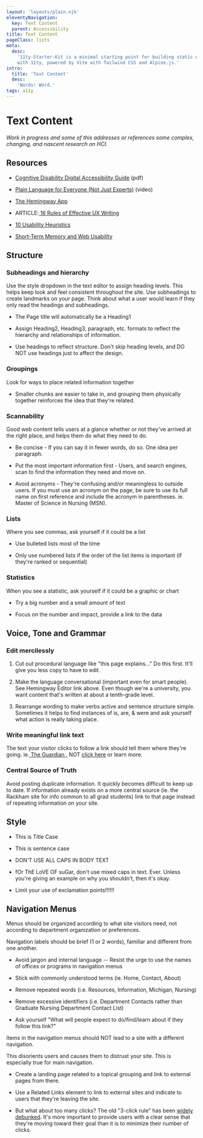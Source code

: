 ```yaml
---
layout: 'layouts/plain.njk'
eleventyNavigation:
  key: Text Content
  parent: Accessibility
title: Text Content
pageClass: lists
meta:
  desc:
    '11ty-Starter-Kit is a minimal starting point for building static websites
    with 11ty, powered by Vite with Tailwind CSS and Alpine.js.'
intro:
  title: 'Text Content'
  desc:
    'Words! Word.'
tags: a11y
---
```


# Text Content

*Work in progress and some of this addresses or references some complex, changing, and nascent research on HCI.*

## Resources

-   [Cognitive Disability Digital Accessibility Guide](/files/Cognitive-Disability-Digital-Accessibility-Guide.pdf) (pdf)

-   [Plain Language for Everyone (Not Just Experts)](https://www.nngroup.com/videos/plain-language-for-experts/?lm=text-over-images&pt=article) (video)

-   [The Hemingway App](http://www.hemingwayapp.com/) 

-   ARTICLE:[  16 Rules of Effective UX Writing](https://uxplanet.org/16-rules-of-effective-ux-writing-2a20cf85fdbf)

-   [10 Usability Heuristics](https://www.nngroup.com/articles/ten-usability-heuristics/)

-   [Short-Term Memory and Web Usability](https://www.nngroup.com/articles/short-term-memory-and-web-usability/)

## Structure

### Subheadings and hierarchy

Use the style dropdown in the text editor to assign heading levels. This helps keep look and feel consistent throughout the site. Use subheadings to create landmarks on your page. Think about what a user would learn if they only read the headings and subheadings.

-   The Page title will automatically be a Heading1

-   Assign Heading2, Heading3, paragraph, etc. formats to reflect the hierarchy and relationships of information.

-   Use headings to reflect structure. Don't skip heading levels, and DO NOT use headings just to affect the design.

### Groupings

Look for ways to place related information together

-   Smaller chunks are easier to take in, and grouping them physically together reinforces the idea that they're related.

### Scannability

Good web content tells users at a glance whether or not they've arrived at the right place, and helps them do what they need to do.

-   Be concise - If you can say it in fewer words, do so. One idea per paragraph.

-   Put the most important information first - Users, and search engines, scan to find the information they need and move on.

-   Avoid acronyms - They're confusing and/or meaningless to outside users. If you must use an acronym on the page, be sure to use its full name on first reference and include the acronym in parentheses. ie. Master of Science in Nursing (MSN).

### Lists

Where you see commas, ask yourself if it could be a list

-   Use bulleted lists most of the time

-   Only use numbered lists if the order of the list items is important (if they're ranked or sequential)

### Statistics

When you see a statistic, ask yourself if it could be a graphic or chart

-   Try a big number and a small amount of text

-   Focus on the number and impact, provide a link to the data

## Voice, Tone and Grammar

### Edit mercilessly

1.  Cut out procedural language like "this page explains..." Do this first. It'll give you less copy to have to edit.

2.  Make the language conversational (important even for smart people). See Hemingway Editor link above. Even though we're a university, you want content that's written at about a tenth-grade level.

3.  Rearrange wording to make verbs active and sentence structure simple. Sometimes it helps to find instances of is, are, & were and ask yourself what action is really taking place.

### Write meaningful link text

The text your visitor clicks to follow a link should tell them where they're going. ie.[  The Guardian ,](https://www.youtube.com/watch?v=dQw4w9WgXcQ) NOT [click here](https://www.w3.org/QA/Tips/noClickHere) or learn more.

### Central Source of Truth

Avoid posting duplicate information. It quickly becomes difficult to keep up to date. If information already exists on a more central source (ie. the Rackham site for info common to all grad students) link to that page instead of repeating information on your site.

## Style

-   This is Title Case

-   This is sentence case

-   DON'T USE ALL CAPS IN BODY TEXT

-   fOr ThE LoVE OF suGar, don't use mixed caps in text. Ever. Unless you're giving an example on why you shouldn't, then it's okay.

-   Limit your use of exclamation points!!!!!!

## Navigation Menus

Menus should be organized according to what site visitors need, not according to department organization or preferences.

Navigation labels should be brief (1 or 2 words), familiar and different from one another.

-   Avoid jargon and internal language -- Resist the urge to use the names of offices or programs in navigation menus

-   Stick with commonly understood terms (ie. Home, Contact, About)

-   Remove repeated words (i.e. Resources, Information, Michigan, Nursing)

-   Remove excessive identifiers (i.e. Department Contacts rather than Graduate Nursing Department Contact List)

-   Ask yourself "What will people expect to do/find/learn about if they follow this link?"

Items in the navigation menus should NOT lead to a site with a different navigation.

This disorients users and causes them to distrust your site. This is especially true for main navigation.

-   Create a landing page related to a topical grouping and link to external pages from there.

-   Use a Related Links element to link to external sites and indicate to users that they're leaving the site.

-   But what about too many clicks? The old "3-click rule" has been [widely debunked](https://www.nngroup.com/articles/3-click-rule/). It's more important to provide users with a clear sense that they're moving toward their goal than it is to minimize their number of clicks.